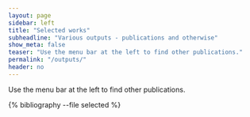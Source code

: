 ```yaml
---
layout: page
sidebar: left
title: "Selected works"
subheadline: "Various outputs - publications and otherwise"
show_meta: false
teaser: "Use the menu bar at the left to find other publications."
permalink: "/outputs/"
header: no
---
```

<!--...and learn at the same time.-->

Use the menu bar at the left to find other publications.

{% bibliography --file selected %}


